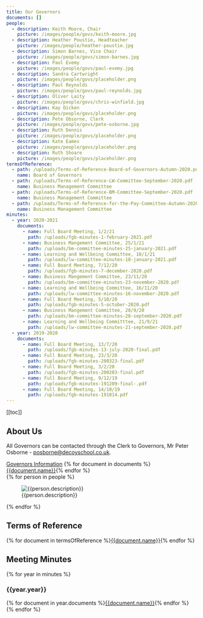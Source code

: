 ```yaml
---
title: Our Governors
documents: []
people:
  - description: Keith Moore, Chair
    picture: /images/people/govs/keith-moore.jpg
  - description: Heather Poustie, Headteacher
    picture: /images/people/heather-poustie.jpg
  - description: Simon Barnes, Vice Chair
    picture: /images/people/govs/simon-barnes.jpg
  - description: Paul Evemy
    picture: /images/people/govs/paul-evemy.jpg
  - description: Sandra Cartwright
    picture: /images/people/govs/placeholder.png
  - description: Paul Reynolds
    picture: /images/people/govs/paul-reynolds.jpg
  - description: Oliver Laity
    picture: /images/people/govs/chris-winfield.jpg
  - description: Kay Dicken
    picture: /images/people/govs/placeholder.png
  - description: Pete Obsorne, Clerk
    picture: /images/people/govs/pete-osborne.jpg
  - description: Ruth Dennis
    picture: /images/people/govs/placeholder.png
  - description: Kate Eames
    picture: /images/people/govs/placeholder.png
  - description: Ruth Shoare
    picture: /images/people/govs/placeholder.png
termsOfReference:
  - path: /uploads/Terms-of-Reference-Board-of-Governors-Autumn-2020.pdf
    name: Board of Governors
  - path: /uploads/Terms-of-Reference-LW-Committee-September-2020.pdf
    name: Business Management Committee
  - path: /uploads/Terms-of-Reference-BM-Committee-September-2020.pdf
    name: Business Management Committee
  - path: /uploads/Terms-of-Reference-for-the-Pay-Committee-Autumn-2020.pdf
    name: Business Management Committee
minutes:
  - year: 2020-2021
    documents:
      - name: Full Board Meeting, 1/2/21
        path: /uploads/fgb-minutes-1-february-2021.pdf
      - name: Business Mangement Committee, 25/1/21
        path: /uploads/bm-committee-minutes-25-january-2021.pdf
      - name: Learning and Wellbeing Committee, 18/1/21
        path: /uploads/lw-committee-minutes-18-january-2021.pdf
      - name: Full Board Meeting, 7/12/20
        path: /uploads/fgb-minutes-7-december-2020.pdf
      - name: Business Mangement Committee, 23/11/20
        path: /uploads/bm-committee-minutes-23-november-2020.pdf
      - name: Learning and Wellbeing Committee, 16/11/20
        path: /uploads/lw-committee-minutes-16-november-2020.pdf
      - name: Full Board Meeting, 5/10/20
        path: /uploads/fgb-minutes-5-october-2020.pdf
      - name: Business Mangement Committee, 28/9/20
        path: /uploads/bm-committee-minutes-28-september-2020.pdf
      - name: Learning and Wellbeing Committtee, 21/9/21
        path: /uploads/lw-committee-minutes-21-september-2020.pdf
  - year: 2019-2020
    documents:
      - name: Full Board Meeting, 13/7/20
        path: /uploads/fgb-minutes-13-july-2020-final.pdf
      - name: Full Board Meeting, 23/3/20
        path: /uploads/fgb-minutes-200323-final.pdf
      - name: Full Board Meeting, 3/2/20
        path: /uploads/fgb-minutes-200203-final.pdf
      - name: Full Board Meeting, 9/12/19
        path: /uploads/fgb-minutes-191209-final-.pdf
      - name: Full Board Meeting, 14/10/19
        path: /uploads/fgb-minutes-191014.pdf
---
```


[[toc]]

## About Us

All Governors can be contacted through the Clerk to Governors, Mr Peter Osborne - <a href="mailto:posborne@decoyschool.co.uk">posborne@decoyschool.co.uk</a>.

<div class="content-grid">
  <a href="https://drive.google.com/folderview?id=0B0102cki14zKM1V0bDRJZVFyRmM&usp=sharing">Governors Information</a>
  {% for document in documents %}<a href="{{document.path}}">{{document.name}}</a>{% endfor %}
</div>

<div class="content-grid">
{% for person in people %}
<figure>
  <img src="{{person.picture}}" alt="{{person.description}}">
  <figcaption>{{person.description}}</figcaption>
</figure>
{% endfor %}
</div>

## Terms of Reference

<div class="content-grid">
{% for document in termsOfReference %}<a href="{{document.path}}">{{document.name}}</a>{% endfor %}
</div>

## Meeting Minutes

{% for year in minutes %}

### {{year.year}}

<div class="content-grid">
{% for document in year.documents %}<a href="{{document.path}}">{{document.name}}</a>{% endfor %}
</div>
{% endfor %}
